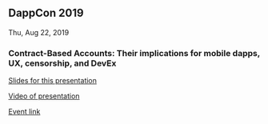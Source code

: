 ## DappCon 2019

Thu, Aug 22, 2019

### Contract-Based Accounts: Their implications for mobile dapps, UX, censorship, and DevEx

[Slides for this presentation](/talks/2019_08_22-DappCon_Contract_Based_Accounts.pdf)

[Video of presentation](https://youtu.be/HhMr4W_bJ7c)

[Event link](https://dappcon.io/)

